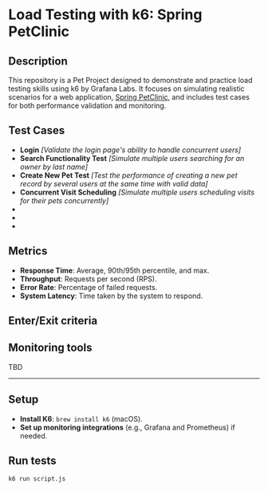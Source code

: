 # Load Testing with k6: Spring PetClinic

## Description
This repository is a Pet Project designed to demonstrate and practice load testing skills using k6 by Grafana Labs. 
It focuses on simulating realistic scenarios for a web application, [Spring PetClinic](https://github.com/spring-projects/spring-petclinic), and includes test cases for both performance validation and monitoring.

## Test Cases
* **Login** *[Validate the login page's ability to handle concurrent users]*
* **Search Functionality Test** *[Simulate multiple users searching for an owner by last name]*
* **Create New Pet Test** *[Test the performance of creating a new pet record by several users at the same time with valid data]*
* **Concurrent Visit Scheduling** *[Simulate multiple users scheduling visits for their pets concurrently]*
*
*
*

## Metrics
* **Response Time**: Average, 90th/95th percentile, and max.
* **Throughput**: Requests per second (RPS).
* **Error Rate**: Percentage of failed requests.
* **System Latency**: Time taken by the system to respond.

## Enter/Exit criteria

## Monitoring tools
TBD

---

## Setup
* **Install K6**: `brew install k6` (macOS).
* **Set up monitoring integrations** (e.g., Grafana and Prometheus) if needed.

## Run tests
`k6 run script.js`